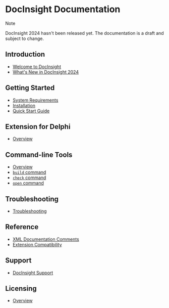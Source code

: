 # DocInsight Documentation

> [!NOTE]
>
> DocInsight 2024 hasn't been released yet. The documentation is a draft and subject to change.

## Introduction

- [Welcome to DocInsight](./introduction/README.md)
- [What's New in DocInsight 2024](../releases/v6.0/README.md)

## Getting Started

- [System Requirements](./getting-started/system-requirements.md)
- [Installation](./getting-started/installation.md)
- [Quick Start Guide](./getting-started/quick-start-guide.md)

## Extension for Delphi

- [Overview](./delphi/README.md)
<!--
- [Documentation Inspector](./delphi/documentation-inspector.md)
- [Documentation Explorer](./delphi/documentation-explorer.md)
- [Documentation Wizard](./delphi/documentation-wizard.md)
- [Options](./delphi/options.md) -->

## Command-line Tools

- [Overview](./cli/README.md)
- [`build` command](./cli/build.md)
- [`check` command](./cli/check.md)
- [`open` command](./cli/open.md)
<!-- - [`license` command](./cli/license.md) -->

## Troubleshooting

- [Troubleshooting](./troubleshooting/README.md)

## Reference

- [XML Documentation Comments](./reference/xmldoc/README.md)
- [Extension Compatibility](./reference/extension-compatibility.md)

## Support

- [DocInsight Support](https://github.com/devjetsoftware/docinsight-support)

## Licensing

- [Overview](./licensing/README.md)
